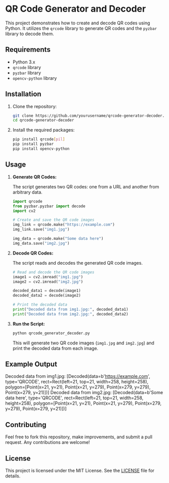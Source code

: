 # QR Code Generator and Decoder

This project demonstrates how to create and decode QR codes using Python. It utilizes the `qrcode` library to generate QR codes and the `pyzbar` library to decode them.

## Requirements

- Python 3.x
- `qrcode` library
- `pyzbar` library
- `opencv-python` library

## Installation

1. Clone the repository:

    ```bash
    git clone https://github.com/yourusername/qrcode-generator-decoder.git
    cd qrcode-generator-decoder
    ```

2. Install the required packages:

    ```bash
    pip install qrcode[pil]
    pip install pyzbar
    pip install opencv-python
    ```

## Usage

1. **Generate QR Codes:**

    The script generates two QR codes: one from a URL and another from arbitrary data.

    ```python
    import qrcode
    from pyzbar.pyzbar import decode
    import cv2

    # Create and save the QR code images
    img_link = qrcode.make("https://example.com")
    img_link.save("img1.jpg")

    img_data = qrcode.make("Some data here")
    img_data.save("img2.jpg")
    ```

2. **Decode QR Codes:**

    The script reads and decodes the generated QR code images.

    ```python
    # Read and decode the QR code images
    image1 = cv2.imread("img1.jpg")
    image2 = cv2.imread("img2.jpg")

    decoded_data1 = decode(image1)
    decoded_data2 = decode(image2)

    # Print the decoded data
    print("Decoded data from img1.jpg:", decoded_data1)
    print("Decoded data from img2.jpg:", decoded_data2)
    ```

3. **Run the Script:**

    ```bash
    python qrcode_generator_decoder.py
    ```

    This will generate two QR code images (`img1.jpg` and `img2.jpg`) and print the decoded data from each image.

## Example Output

Decoded data from img1.jpg: [Decoded(data=b'https://example.com', type='QRCODE', rect=Rect(left=21, top=21, width=258, height=258), polygon=[Point(x=21, y=21), Point(x=21, y=279), Point(x=279, y=279), Point(x=279, y=21)])]
Decoded data from img2.jpg: [Decoded(data=b'Some data here', type='QRCODE', rect=Rect(left=21, top=21, width=258, height=258), polygon=[Point(x=21, y=21), Point(x=21, y=279), Point(x=279, y=279), Point(x=279, y=21)])]



## Contributing

Feel free to fork this repository, make improvements, and submit a pull request. Any contributions are welcome!

## License

This project is licensed under the MIT License. See the [LICENSE](LICENSE) file for details.


